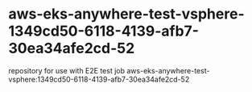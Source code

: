 # aws-eks-anywhere-test-vsphere-1349cd50-6118-4139-afb7-30ea34afe2cd-52
repository for use with E2E test job aws-eks-anywhere-test-vsphere:1349cd50-6118-4139-afb7-30ea34afe2cd-52
